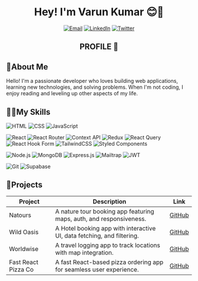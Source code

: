 <div align="center">
  
# Hey! I'm Varun Kumar 😊👋
[![Email](https://img.shields.io/badge/Email-D14836?style=flat-square&logo=gmail&logoColor=white)](mailto:your-email@example.com)
[![LinkedIn](https://img.shields.io/badge/LinkedIn-0077B5?style=flat-square&logo=linkedin&logoColor=white)](https://www.linkedin.com/in/your-linkedin-profile)
[![Twitter](https://img.shields.io/badge/Twitter-1DA1F2?style=flat-square&logo=twitter&logoColor=white)](https://twitter.com/your-twitter-handle)

## PROFILE 📱
</div>

## 🌟About Me
Hello! I'm a passionate developer who loves building web applications, learning new technologies, and solving problems. When I'm not coding, I enjoy reading and leveling up other aspects of my life.

## 🧑‍💻My Skills
  
![HTML](https://img.shields.io/badge/HTML-E34F26?style=for-the-badge&logo=html5&logoColor=white)
![CSS](https://img.shields.io/badge/CSS-1572B6?style=for-the-badge&logo=css3&logoColor=white)
![JavaScript](https://img.shields.io/badge/JavaScript-F7DF1E?style=for-the-badge&logo=javascript&logoColor=black)

![React](https://img.shields.io/badge/react-%2320232a.svg?style=for-the-badge&logo=react&logoColor=%2361DAFB)
![React Router](https://img.shields.io/badge/react--router-CA4245?style=for-the-badge&logo=react-router&logoColor=white)
![Context API](https://img.shields.io/badge/context--api-61DAFB?style=for-the-badge&logo=react&logoColor=white)
![Redux](https://img.shields.io/badge/redux-%23593d88.svg?style=for-the-badge&logo=redux&logoColor=white)
![React Query](https://img.shields.io/badge/-React%20Query-FF4154?style=for-the-badge&logo=react%20query&logoColor=white)
![React Hook Form](https://img.shields.io/badge/React%20Hook%20Form-%23EC5990.svg?style=for-the-badge&logo=reacthookform&logoColor=white)
![TailwindCSS](https://img.shields.io/badge/tailwindcss-%2338B2AC.svg?style=for-the-badge&logo=tailwind-css&logoColor=white)
![Styled Components](https://img.shields.io/badge/styled--components-DB7093?style=for-the-badge&logo=styled-components&logoColor=white)

![Node.js](https://img.shields.io/badge/Node.js-339933?style=for-the-badge&logo=nodedotjs&logoColor=white)
![MongoDB](https://img.shields.io/badge/MongoDB-%234ea94b.svg?style=for-the-badge&logo=mongodb&logoColor=white)
![Express.js](https://img.shields.io/badge/express.js-%23404d59.svg?style=for-the-badge&logo=express&logoColor=%2361DAFB)
![Mailtrap](https://img.shields.io/badge/Mailtrap-1A2A33?style=for-the-badge&logo=mailtrap&logoColor=white)
![JWT](https://img.shields.io/badge/JWT-black?style=for-the-badge&logo=JSON%20web%20tokens)


![Git](https://img.shields.io/badge/git-%23F05033.svg?style=for-the-badge&logo=git&logoColor=white)
![Supabase](https://img.shields.io/badge/Supabase-3ECF8E?style=for-the-badge&logo=supabase&logoColor=white)


## 🚀Projects

| Project                          | Description                                                       | Link                                       |
|----------------------------------|-------------------------------------------------------------------|--------------------------------------------|
| Natours                          | A nature tour booking app featuring maps, auth, and responsiveness.| [GitHub](https://github.com/varunkmr481/Natours) |
| Wild Oasis                       | A Hotel booking app with interactive UI, data fetching, and filtering.| [GitHub](https://github.com/Varunkmr481/The-Wild-Oasis) |
| Worldwise                        | A travel logging app to track locations with map integration.      | [GitHub](https://github.com/Varunkmr481/worldwise) |
| Fast React Pizza Co              | A fast React-based pizza ordering app for seamless user experience.| [GitHub](https://github.com/Varunkmr481/fast-react-pizza-co) |


